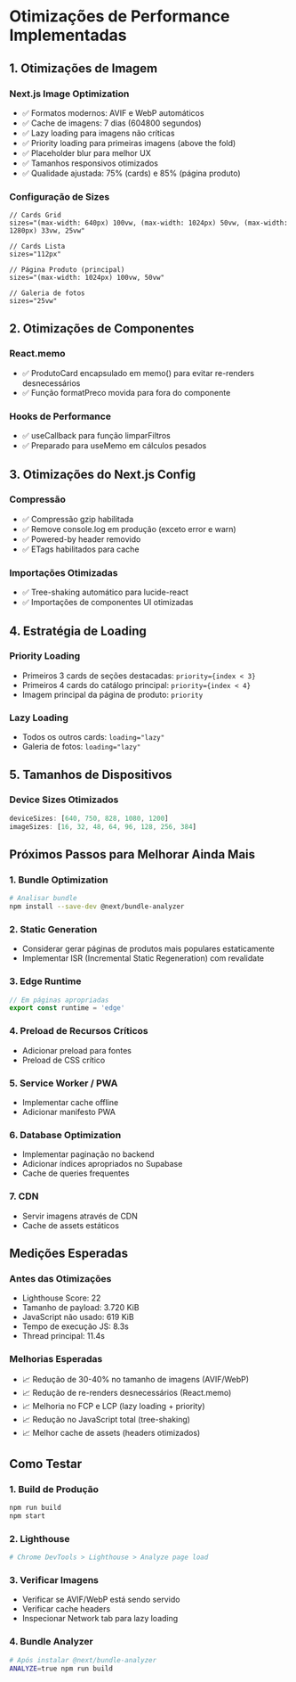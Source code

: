 # Otimizações de Performance Implementadas

## 1. Otimizações de Imagem

### Next.js Image Optimization
- ✅ Formatos modernos: AVIF e WebP automáticos
- ✅ Cache de imagens: 7 dias (604800 segundos)
- ✅ Lazy loading para imagens não críticas
- ✅ Priority loading para primeiras imagens (above the fold)
- ✅ Placeholder blur para melhor UX
- ✅ Tamanhos responsivos otimizados
- ✅ Qualidade ajustada: 75% (cards) e 85% (página produto)

### Configuração de Sizes
```tsx
// Cards Grid
sizes="(max-width: 640px) 100vw, (max-width: 1024px) 50vw, (max-width: 1280px) 33vw, 25vw"

// Cards Lista
sizes="112px"

// Página Produto (principal)
sizes="(max-width: 1024px) 100vw, 50vw"

// Galeria de fotos
sizes="25vw"
```

## 2. Otimizações de Componentes

### React.memo
- ✅ ProdutoCard encapsulado em memo() para evitar re-renders desnecessários
- ✅ Função formatPreco movida para fora do componente

### Hooks de Performance
- ✅ useCallback para função limparFiltros
- ✅ Preparado para useMemo em cálculos pesados

## 3. Otimizações do Next.js Config

### Compressão
- ✅ Compressão gzip habilitada
- ✅ Remove console.log em produção (exceto error e warn)
- ✅ Powered-by header removido
- ✅ ETags habilitados para cache

### Importações Otimizadas
- ✅ Tree-shaking automático para lucide-react
- ✅ Importações de componentes UI otimizadas

## 4. Estratégia de Loading

### Priority Loading
- Primeiros 3 cards de seções destacadas: `priority={index < 3}`
- Primeiros 4 cards do catálogo principal: `priority={index < 4}`
- Imagem principal da página de produto: `priority`

### Lazy Loading
- Todos os outros cards: `loading="lazy"`
- Galeria de fotos: `loading="lazy"`

## 5. Tamanhos de Dispositivos

### Device Sizes Otimizados
```ts
deviceSizes: [640, 750, 828, 1080, 1200]
imageSizes: [16, 32, 48, 64, 96, 128, 256, 384]
```

## Próximos Passos para Melhorar Ainda Mais

### 1. Bundle Optimization
```bash
# Analisar bundle
npm install --save-dev @next/bundle-analyzer
```

### 2. Static Generation
- Considerar gerar páginas de produtos mais populares estaticamente
- Implementar ISR (Incremental Static Regeneration) com revalidate

### 3. Edge Runtime
```ts
// Em páginas apropriadas
export const runtime = 'edge'
```

### 4. Preload de Recursos Críticos
- Adicionar preload para fontes
- Preload de CSS crítico

### 5. Service Worker / PWA
- Implementar cache offline
- Adicionar manifesto PWA

### 6. Database Optimization
- Implementar paginação no backend
- Adicionar índices apropriados no Supabase
- Cache de queries frequentes

### 7. CDN
- Servir imagens através de CDN
- Cache de assets estáticos

## Medições Esperadas

### Antes das Otimizações
- Lighthouse Score: 22
- Tamanho de payload: 3.720 KiB
- JavaScript não usado: 619 KiB
- Tempo de execução JS: 8.3s
- Thread principal: 11.4s

### Melhorias Esperadas
- 📈 Redução de 30-40% no tamanho de imagens (AVIF/WebP)
- 📈 Redução de re-renders desnecessários (React.memo)
- 📈 Melhoria no FCP e LCP (lazy loading + priority)
- 📈 Redução no JavaScript total (tree-shaking)
- 📈 Melhor cache de assets (headers otimizados)

## Como Testar

### 1. Build de Produção
```bash
npm run build
npm start
```

### 2. Lighthouse
```bash
# Chrome DevTools > Lighthouse > Analyze page load
```

### 3. Verificar Imagens
- Verificar se AVIF/WebP está sendo servido
- Verificar cache headers
- Inspecionar Network tab para lazy loading

### 4. Bundle Analyzer
```bash
# Após instalar @next/bundle-analyzer
ANALYZE=true npm run build
```
